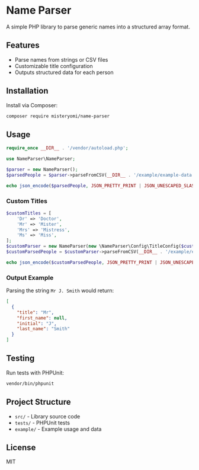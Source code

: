 # Name Parser

A simple PHP library to parse generic names into a structured array format.

## Features

- Parse names from strings or CSV files
- Customizable title configuration
- Outputs structured data for each person

## Installation

Install via Composer:

```sh
composer require misteryomi/name-parser
```

## Usage

```php
require_once __DIR__ . '/vendor/autoload.php';

use NameParser\NameParser;

$parser = new NameParser();
$parsedPeople = $parser->parseFromCSV(__DIR__ . '/example/example-data.csv', true);

echo json_encode($parsedPeople, JSON_PRETTY_PRINT | JSON_UNESCAPED_SLASHES | JSON_UNESCAPED_UNICODE);
```

### Custom Titles

```php
$customTitles = [
    'Dr' => 'Doctor',
    'Mr' => 'Mister',
    'Mrs' => 'Mistress',
    'Ms' => 'Miss',
];
$customParser = new NameParser(new \NameParser\Config\TitleConfig($customTitles));
$customParsedPeople = $customParser->parseFromCSV(__DIR__ . '/example/example-data.csv', true);

echo json_encode($customParsedPeople, JSON_PRETTY_PRINT | JSON_UNESCAPED_SLASHES | JSON_UNESCAPED_UNICODE);
```

### Output Example

Parsing the string `Mr J. Smith` would return:

```json
[
  {
    "title": "Mr",
    "first_name": null,
    "initial": "J",
    "last_name": "Smith"
  }
]
```

## Testing

Run tests with PHPUnit:

```sh
vendor/bin/phpunit
```

## Project Structure

- `src/` - Library source code
- `tests/` - PHPUnit tests
- `example/` - Example usage and data

## License

MIT
